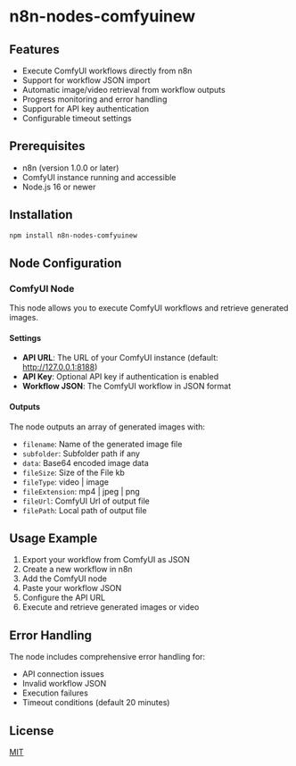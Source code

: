
# n8n-nodes-comfyuinew

## Features

- Execute ComfyUI workflows directly from n8n
- Support for workflow JSON import
- Automatic image/video retrieval from workflow outputs
- Progress monitoring and error handling
- Support for API key authentication
- Configurable timeout settings

## Prerequisites

- n8n (version 1.0.0 or later)
- ComfyUI instance running and accessible
- Node.js 16 or newer

## Installation

```bash
npm install n8n-nodes-comfyuinew
```

## Node Configuration

### ComfyUI Node

This node allows you to execute ComfyUI workflows and retrieve generated images.

#### Settings

- **API URL**: The URL of your ComfyUI instance (default: http://127.0.0.1:8188)
- **API Key**: Optional API key if authentication is enabled
- **Workflow JSON**: The ComfyUI workflow in JSON format

#### Outputs

The node outputs an array of generated images with:
- `filename`: Name of the generated image file
- `subfolder`: Subfolder path if any
- `data`: Base64 encoded image data
- `fileSize`: Size of the File kb
- `fileType`: video | image
- `fileExtension`: mp4 | jpeg | png
- `fileUrl`: ComfyUI Url of output file
- `filePath`: Local path of output file

## Usage Example

1. Export your workflow from ComfyUI as JSON
2. Create a new workflow in n8n
3. Add the ComfyUI node
4. Paste your workflow JSON
5. Configure the API URL
6. Execute and retrieve generated images or video

## Error Handling

The node includes comprehensive error handling for:
- API connection issues
- Invalid workflow JSON
- Execution failures
- Timeout conditions (default 20 minutes)

## License

[MIT](LICENSE.md)
 